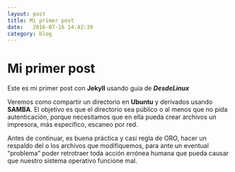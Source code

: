 ```yaml
---
layout: post
title: Mi primer post
date:   2016-07-16 14:42:39
category: blog
---
```


# Mi primer post

Este es mi primer post con **Jekyll** usando guia de ***DesdeLinux***

Veremos como compartir un directorio en **Ubuntu** y derivados usando **SAMBA**. El objetivo es que el directorio sea público o al menos que no pida autenticación, porque necesitamos que en ella pueda crear archivos un impresora, más específico, escaneo por red.

Antes de continuar, es buena práctica y casi regla de ORO, hacer un respaldo del o los archivos que modifiquemos, para ante un eventual “problema” poder retrotraer toda acción errónea humana que pueda causar que nuestro sistema operativo funcione mal.


[jekyll-gh]: https://github.com/mojombo/jekyll
[jekyll]:    http://jekyllrb.com
